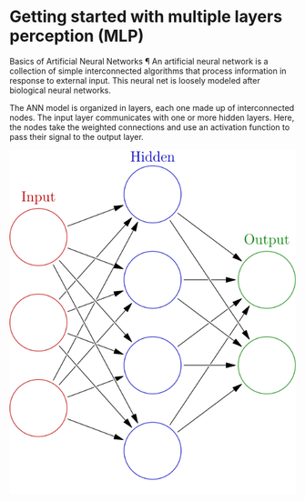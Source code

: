 # Getting started with multiple layers perception (MLP)

Basics of Artificial Neural Networks ¶
An artificial neural network is a collection of simple interconnected algorithms that process information in response to external input. This neural net is loosely modeled after biological neural networks.

The ANN model is organized in layers, each one made up of interconnected nodes. The input layer communicates with one or more hidden layers. Here, the nodes take the weighted connections and use an activation function to pass their signal to the output layer.

![Description of Image]( images/Colored_neural_network.svg)
